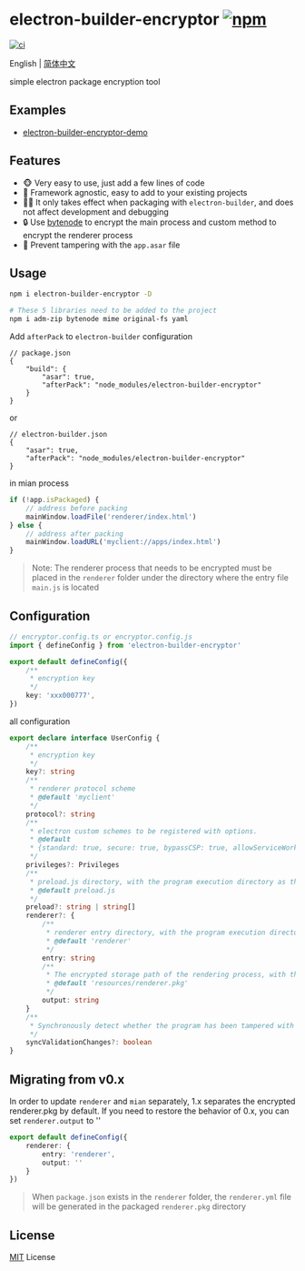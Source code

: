 # electron-builder-encryptor [![npm](https://img.shields.io/npm/v/electron-builder-encryptor.svg)](https://npmjs.com/package/electron-builder-encryptor)

[![ci](https://github.com/dusionlike/electron-builder-encryptor/actions/workflows/ci.yml/badge.svg)](https://github.com/dusionlike/electron-builder-encryptor/actions/workflows/ci.yml)

English | [简体中文](./README-zh-CN.md)

simple electron package encryption tool

## Examples

- [electron-builder-encryptor-demo](https://github.com/dusionlike/electron-builder-encryptor/tree/main/playground)

## Features

- 🐵 Very easy to use, just add a few lines of code
- 💚 Framework agnostic, easy to add to your existing projects
- 🤷‍♂️ It only takes effect when packaging with `electron-builder`, and does not affect development and debugging
- 🔒 Use [bytenode](https://github.com/bytenode/bytenode) to encrypt the main process and custom method to encrypt the renderer process
- 👀 Prevent tampering with the `app.asar` file

## Usage

```bash
npm i electron-builder-encryptor -D

# These 5 libraries need to be added to the project
npm i adm-zip bytenode mime original-fs yaml
```

Add `afterPack` to `electron-builder` configuration

```json5
// package.json
{
    "build": {
        "asar": true,
        "afterPack": "node_modules/electron-builder-encryptor"
    }
}
```

or

```json5
// electron-builder.json
{
    "asar": true,
    "afterPack": "node_modules/electron-builder-encryptor"
}
```

in mian process

```js
if (!app.isPackaged) {
    // address before packing
    mainWindow.loadFile('renderer/index.html')
} else {
    // address after packing
    mainWindow.loadURL('myclient://apps/index.html')
}
```

> Note: The renderer process that needs to be encrypted must be placed in the `renderer` folder under the directory where the entry file `main.js` is located

## Configuration

```ts
// encryptor.config.ts or encryptor.config.js
import { defineConfig } from 'electron-builder-encryptor'

export default defineConfig({
    /**
     * encryption key
     */
    key: 'xxx000777',
})
```

all configuration

```ts
export declare interface UserConfig {
    /**
     * encryption key
     */
    key?: string
    /**
     * renderer protocol scheme
     * @default 'myclient'
     */
    protocol?: string
    /**
     * electron custom schemes to be registered with options.
     * @default
     * {standard: true, secure: true, bypassCSP: true, allowServiceWorkers: true, supportFetchAPI: true, corsEnabled: true, stream: true}
     */
    privileges?: Privileges
    /**
     * preload.js directory, with the program execution directory as the root node
     * @default preload.js
     */
    preload?: string | string[]
    renderer?: {
        /**
         * renderer entry directory, with the program execution directory as the root node
         * @default 'renderer'
         */
        entry: string
        /**
         * The encrypted storage path of the rendering process, with the program execution directory as the root node
         * @default 'resources/renderer.pkg'
         */
        output: string
    }
    /**
     * Synchronously detect whether the program has been tampered with when starting the app
     */
    syncValidationChanges?: boolean
}
```

## Migrating from v0.x

In order to update `renderer` and `mian` separately, 1.x separates the encrypted renderer.pkg by default. If you need to restore the behavior of 0.x, you can set `renderer.output` to ''

```ts
export default defineConfig({
    renderer: {
        entry: 'renderer',
        output: ''
    }
})
```

> When `package.json` exists in the `renderer` folder, the `renderer.yml` file will be generated in the packaged `renderer.pkg` directory

## License

[MIT](./LICENSE) License

